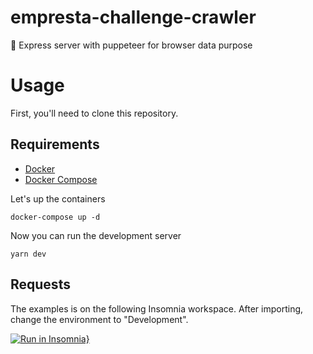 # empresta-challenge-crawler
:dog: Express server with puppeteer for browser data purpose

# Usage
First, you'll need to clone this repository.

## Requirements

- [Docker](https://www.docker.com/)
- [Docker Compose](https://docs.docker.com/compose/)

Let's up the containers
```console
docker-compose up -d
```

Now you can run the development server
```console
yarn dev
```

## Requests
The examples is on the following Insomnia workspace. After importing, change the environment to "Development".

[![Run in Insomnia}](https://insomnia.rest/images/run.svg)](https://insomnia.rest/run/?label=Empresta%20Challenge%20Crawler&uri=https%3A%2F%2Fgithub.com%2Fandredezzy%2Fempresta-challenge-crawler%2Fblob%2Fmain%2F.github%2Fempresta-challenge-crawler-insomnia.json)
